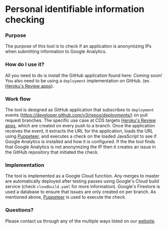 # Personal identifiable information checking

### Purpose

The purpose of this tool is to check if an application is anonymizing IPs when submitting information to Google Analytics.

### How do I use it?

All you need to do is install the GitHub application found here: _Coming soon!_
You also need to be using a `deployment` implementation on GitHub. (ex. [Heroku's Review apps](https://devcenter.heroku.com/articles/github-integration-review-apps)).

### Work flow

The tool is designed as GitHub application that subscribes to `deployment` events (https://developer.github.com/v3/repos/deployments/) on pull request branches. The specific use case at CDS targets [Heroku's Review apps](https://devcenter.heroku.com/articles/github-integration-review-apps), which are created on every push to a branch. Once the application receives the event, it extracts the URL for the application, loads the URL using [Puppeteer](https://github.com/GoogleChrome/puppeteer), and executes a check on the loaded JavaScript to see if Google Analytics is installed and how it is configured. If the the tool finds that Google Analytics is not anonymizing the IP then it creates an issue in the GitHub repository that initiated the check.

### Implementation

The tool is implemented as a Google Cloud function. Any merges to master are automatically deployed after testing passes using Google's Cloud build service (check `cloudbuild.yaml` for more information). Google's Firestore is used a database to ensure that issues are only created on per branch. As mentioned above, [Puppeteer](https://github.com/GoogleChrome/puppeteer) is used to execute the check.

### Questions?

Please contact us through any of the multiple ways listed on our [website](https://digital.canada.ca/).
